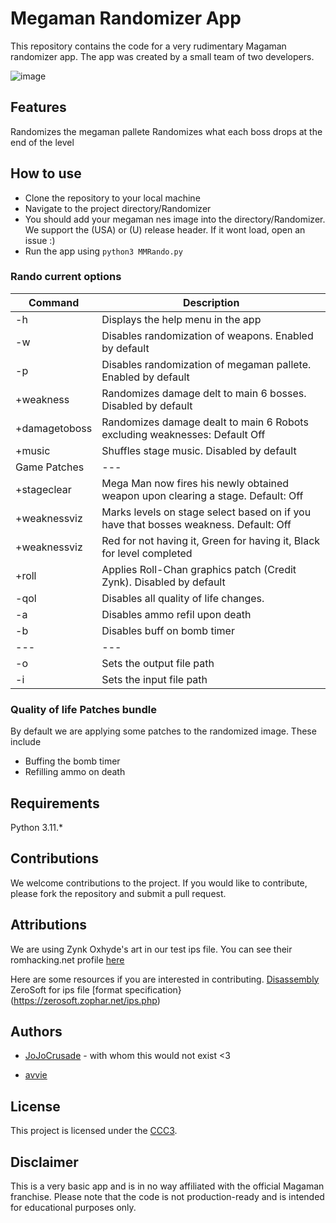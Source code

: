 # Megaman Randomizer App
This repository contains the code for a very rudimentary Magaman randomizer app. The app was created by a small team of two developers.


![image](https://user-images.githubusercontent.com/10329405/215262462-b48717b5-d942-4d3e-b2e8-aa3b47de9bb8.png)

## Features

Randomizes the megaman pallete
Randomizes what each boss drops at the end of the level

## How to use
- Clone the repository to your local machine
- Navigate to the project directory/Randomizer
- You should add your megaman nes image into the directory/Randomizer. We support the (USA) or (U) release header.
If it wont load, open an issue :)
- Run the app using `python3 MMRando.py`

### Rando current options

| Command | Description |
| --- | --- |
| -h | Displays the help menu in the app |
| -w | Disables randomization of weapons. Enabled by default |
| -p | Disables randomization of megaman pallete. Enabled by default |
| +weakness | Randomizes damage delt to main 6 bosses. Disabled by default |
| +damagetoboss | Randomizes damage dealt to main 6 Robots excluding weaknesses: Default Off|
| +music | Shuffles stage music. Disabled by default |
| Game Patches | --- |
| +stageclear | Mega Man now fires his newly obtained weapon upon clearing a stage. Default: Off|
| +weaknessviz | Marks levels on stage select based on if you have that bosses weakness. Default: Off|
| +weaknessviz | Red for not having it, Green for having it, Black for level completed|
| +roll | Applies Roll-Chan graphics patch (Credit Zynk). Disabled by default |
| -qol | Disables all quality of life changes. |
| -a | Disables ammo refil upon death |
| -b | Disables buff on bomb timer |
| --- | --- |
| -o | Sets the output file path | 
| -i | Sets the input file path | 

### Quality of life Patches bundle
By default we are applying some patches to the randomized image. These include 
- Buffing the bomb timer 
- Refilling ammo on death

## Requirements
Python 3.11.*

## Contributions
We welcome contributions to the project. 
If you would like to contribute, please fork the repository and submit a pull request.

## Attributions
We are using Zynk Oxhyde's art in our test ips file. You can see their romhacking.net profile [here](https://www.romhacking.net/community/2041/)

Here are some resources if you are interested in contributing. [Disassembly](https://bisqwit.iki.fi/jutut/megamansource/)
ZeroSoft for ips file [format specification}(https://zerosoft.zophar.net/ips.php)

## Authors
- [JoJoCrusade](https://github.com/JoJoCrusade) - with whom this would not exist <3

- [avvie](https://github.com/avvie)
## License
This project is licensed under the [CCC3](LICENSE.md).

## Disclaimer
This is a very basic app and is in no way affiliated with the official Magaman franchise.
Please note that the code is not production-ready and is intended for educational purposes only.
